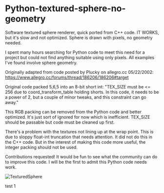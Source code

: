 # Python-textured-sphere-no-geometry

Software textured sphere renderer, quick ported from C++ code. IT WORKS, but it's slow and not optimized. Sphere is drawn with pixels, no geometry needed. 

I spent many hours searching for Python code to meet this need for a project but could not find anything suitable using only pixels. All examples I've found involve sphere geometry.

Originally adapted from code posted by Plucky on allegro.cc 05/22/2002:
https://www.allegro.cc/forums/thread/186206/186206#target


Original code packed 5,6,5 into an 8-bit short int: 
"TEX_SIZE must be <= 256 due to coord_transform_table holding shorts. In this code, it needs to be a power of 2, but a couple of minor tweaks, and this constraint can go away."

This RGB packing can be removed from the Python code and better optimized. It's just sort of ignored for now which is inefficient. TEX_SIZE should be passable but code must be cleaned up first.

There's a problem with the textures not lining up at the wrap point. This is due to sloppy float-int truncation that needs attention. It did not do this in the C++ code. But in the interest of making this code more useful, the integer packing should not be used.

Contributions requested! It would be fun to see what the community can do to improve this code. I will be the first to admit this Python code needs work.

![TexturedSphere](https://github.com/Aeneas137/Python-textured-sphere-no-geometry/assets/46901366/732474b3-d29b-4f68-8635-83b233e8b266)

test 1
